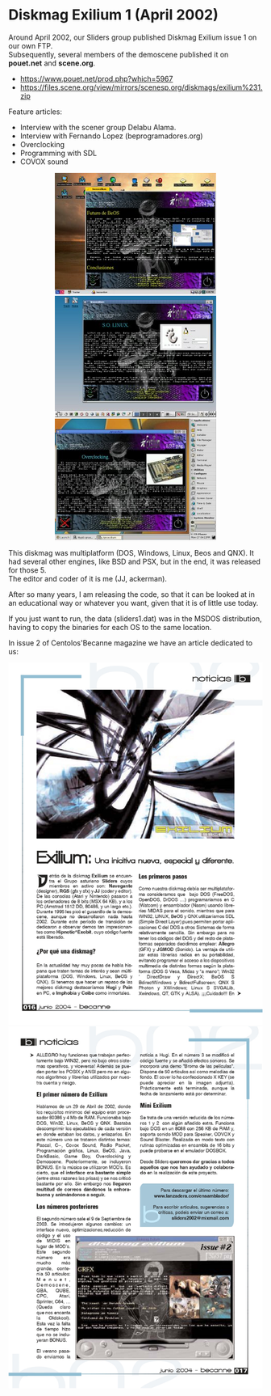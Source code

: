 # Diskmag Exilium 1 (April 2002)

Around April 2002, our Sliders group published Diskmag Exilium issue 1 on our own FTP.<br>
Subsequently, several members of the demoscene published it on <b>pouet.net</b> and <b>scene.org</b>.

<ul>
 <li><a href='https://www.pouet.net/prod.php?which=5967'>https://www.pouet.net/prod.php?which=5967</a></li>   
 <li><a href='https://files.scene.org/view/mirrors/scenesp.org/diskmags/exilium%231.zip'>https://files.scene.org/view/mirrors/scenesp.org/diskmags/exilium%231.zip</a>
</ul>  

Feature articles:
<ul>
 <li>Interview with the scener group Delabu Alama.</li>
 <li>Interview with Fernando Lopez (beprogramadores.org)</li>
 <li>Overclocking</li>
 <li>Programming with SDL</li>
 <li>COVOX sound</li> 
</ul>

<center><img src='preview/pewviewbeos.jpg'></center>
<center><img src='preview/pewviewlinux.jpg'></center>
<center><img src='preview/previewqnx.jpg'></center>

This diskmag was multiplatform (DOS, Windows, Linux, Beos and QNX). It had several other engines, like BSD and PSX, but in the end, it was released for those 5.<br>
The editor and coder of it is me (JJ, ackerman).<br>

After so many years, I am releasing the code, so that it can be looked at in an educational way or whatever you want, given that it is of little use today.<br>

If you just want to run, the data (sliders1.dat) was in the MSDOS distribution, having to copy the binaries for each OS to the same location.<br>

In issue 2 of Centolos'Becanne magazine we have an article dedicated to us:
<center><img src='preview/becanne02pag016.jpg'></center>
<center><img src='preview/becanne02pag017.jpg'></center>
